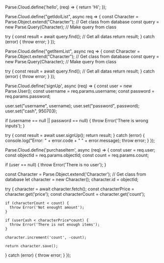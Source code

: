 Parse.Cloud.define('hello', (req) => {
  return 'Hi';
});


Parse.Cloud.define("getIdolList", async req => {
  const Character = Parse.Object.extend("Character"); // Get class from database
  const query = new Parse.Query(Character); // Make query from class

  try {
    const result = await query.find(); // Get all datas
    return result;
  } catch (error) {
    throw error;
  }
});


Parse.Cloud.define("getItemList", async req => {
  const Character = Parse.Object.extend("Character"); // Get class from database
  const query = new Parse.Query(Character); // Make query from class

  try {
    const result = await query.find(); // Get all datas
    return result;
  } catch (error) {
    throw error;
  }
});

Parse.Cloud.define('signUp', async (req) => {
  const user = new Parse.User();
  const username = req.params.username;
  const password = req.params.password;

  user.set("username", username);
  user.set("password", password);
  user.set("cash", 950703);


  if (username == null || password == null) {
    throw Error('There is wrong inputs');
  }

  try {
    const result = await user.signUp();
    return result;
  } catch (error) {
    console.log("Error: " + error.code + " " + error.message);
    throw error;
  }
});

Parse.Cloud.define('purchaseItem', async (req) => {
  const user = req.user;
  const objectId = req.params.objectId;
  const count = req.params.count;

  if (user == null) {
    throw Error('There is no user');
  }

  const Character = Parse.Object.extend('Character'); // Get class from database
  let character = new Character();
  character.id = objectId;

  try {
    character = await character.fetch();
    const characterPrice = character.get('price');
    const characterCount = character.get('count');

    if (characterCount < count) {
      throw Error('Not enought amount');
    }

    if (userCash < characterPrice*count) {
      throw Error('There is not enough items');
    }

    character.increment('count', -count);

    return character.save();
  } catch (error) {
    throw error;
  }
});
